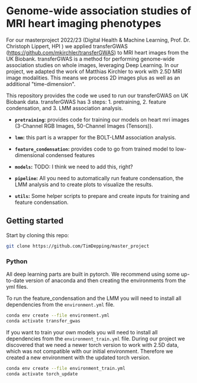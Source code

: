 # Genome-wide association studies of MRI heart imaging phenotypes
For our masterproject 2022/23 (Digital Health & Machine Learning, Prof. Dr. Christoph Lippert, HPI ) we applied transferGWAS (https://github.com/mkirchler/transferGWAS) to MRI heart images from the UK Biobank. transferGWAS is a method for performing genome-wide association studies on whole images, leveraging Deep Learning. In our project, we adapted the work of Matthias Kirchler to work with 2.5D MRI image modalities. This means we process 2D images plus as well as an additional "time-dimension". 

This repository provides the code we used to run our transferGWAS on UK Biobank data. transferGWAS has 3 steps: 1. pretraining, 2. feature condensation, and 3. LMM association analysis. 

* **`pretraining`:** provides code for training our models on heart mri images (3-Channel RGB Images, 50-Channel Images (Tensors)). 

* **`lmm`:** this part is a wrapper for the BOLT-LMM association analysis.

* **`feature_condensation`:** provides code to go from trained model to low-dimensional condensed features

* **`models`:** TODO: I think we need to add this, right?

* **`pipeline`:** All you need to automatically run feature condensation, the LMM analysis and to create plots to visualize the results.

* **`utils`:** Some helper scripts to prepare and create inputs for training and feature condensation.

## Getting started
Start by cloning this repo:
```bash
git clone https://github.com/TimDepping/master_project
```

### Python
All deep learning parts are built in pytorch. We recommend using some up-to-date version of anaconda and then creating the environments from the yml files.

To run the feature_condensation and the LMM you will need to install all dependencies from the `environment.yml` file.

```bash
conda env create --file environment.yml
conda activate transfer_gwas
```

If you want to train your own models you will need to install all dependencies from the `environment_train.yml` file.
During our project we discovered that we need a newer torch version to work with 2.5D data, which was not compatible with our initial environment. Therefore we created a new environment with the updated torch version.

```bash
conda env create --file environment_train.yml
conda activate torch_update
```